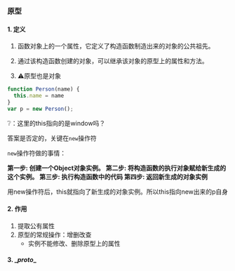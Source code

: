### 原型

#### 1. 定义

1. 函数对象上的一个属性，它定义了构造函数制造出来的对象的公共祖先。

2. 通过该构造函数创建的对象，可以继承该对象的原型上的属性和方法。
3.  :warning:原型也是对象

```js
function Person(name) {
  this.name = name
}
var p = new Person();
```

:grey_question:：这里的this指向的是window吗？

答案是否定的，关键在`new`操作符

`new`操作符做的事情：

**第一步: 创建一个Object对象实例。
第二步: 将构造函数的执行对象赋给新生成的这个实例。
第三步: 执行构造函数中的代码
第四步: 返回新生成的对象实例**

用new操作符后，this就指向了新生成的对象实例。所以this指向new出来的p自身

#### 2. 作用

1. 提取公有属性
2. 原型的常规操作：增删改查
   - 实例不能修改、删除原型上的属性

#### 3. \__proto__

